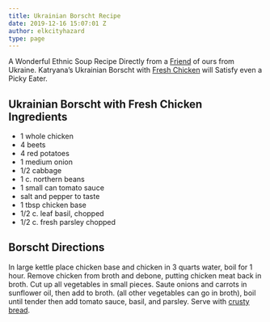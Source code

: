 ```yaml
---
title: Ukrainian Borscht Recipe
date: 2019-12-16 15:07:01 Z
author: elkcityhazard
type: page
---
```


A Wonderful Ethnic Soup Recipe Directly from a <a href="/wordpress/recipes-from-friends/" rel="noopener noreferrer" target="_blank">Friend</a> of ours from Ukraine. Katryana&#8217;s Ukrainian Borscht with <a href="/wordpress/quick-and-easy-chicken-recipes/" rel="noopener noreferrer" target="_blank">Fresh Chicken</a> will Satisfy even a Picky Eater.

## Ukrainian Borscht with Fresh Chicken Ingredients

  * 1 whole chicken
  * 4 beets
  * 4 red potatoes
  * 1 medium onion
  * 1/2 cabbage
  * 1 c. northern beans
  * 1 small can tomato sauce
  * salt and pepper to taste
  * 1 tbsp chicken base
  * 1/2 c. leaf basil, chopped
  * 1/2 c. fresh parsley chopped

## Borscht Directions

In large kettle place chicken base and chicken in 3 quarts water, boil for 1 hour. Remove chicken from broth and debone, putting chicken meat back in broth. Cut up all vegetables in small pieces. Saute onions and carrots in sunflower oil, then add to broth. (all other vegetables can go in broth), boil until tender then add tomato sauce, basil, and parsley. Serve with <a href="/wordpress/easy-bread-recipes/easy-homemade-bread/" rel="noopener noreferrer" target="_blank">crusty bread</a>.